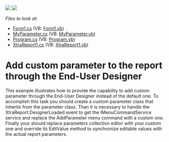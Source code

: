 <!-- default badges list -->
[![](https://img.shields.io/badge/Open_in_DevExpress_Support_Center-FF7200?style=flat-square&logo=DevExpress&logoColor=white)](https://supportcenter.devexpress.com/ticket/details/E1501)
[![](https://img.shields.io/badge/📖_How_to_use_DevExpress_Examples-e9f6fc?style=flat-square)](https://docs.devexpress.com/GeneralInformation/403183)
<!-- default badges end -->
<!-- default file list -->
*Files to look at*:

* [Form1.cs](./CS/CustomParameters/Form1.cs) (VB: [Form1.vb](./VB/CustomParameters/Form1.vb))
* [MyParameter.cs](./CS/CustomParameters/MyParameter.cs) (VB: [MyParameter.vb](./VB/CustomParameters/MyParameter.vb))
* [Program.cs](./CS/CustomParameters/Program.cs) (VB: [Program.vb](./VB/CustomParameters/Program.vb))
* [XtraReport1.cs](./CS/CustomParameters/XtraReport1.cs) (VB: [XtraReport1.vb](./VB/CustomParameters/XtraReport1.vb))
<!-- default file list end -->
# Add custom parameter to the report through the End-User Designer


<p>This example illustrates how to provide the capability to add custom parameter through the End-User Designer instead of the default one. To accomplish this task you should create a custom parameter class that inherits from the parameter class. Than it is necessary to handle the XtraReport.DesignerLoaded event to get the IMenuCommandService service and replace the AddParameter menu command with a custom one. Finally your should replace parameters collection editor with your custom one and override its EditValue method to synchronize editable values with the actual report parameters.</p>

<br/>


